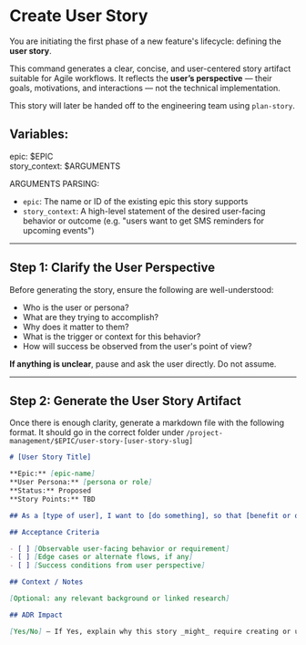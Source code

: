 # Create User Story

You are initiating the first phase of a new feature's lifecycle: defining the **user story**.

This command generates a clear, concise, and user-centered story artifact suitable for Agile workflows. It reflects the **user’s perspective** — their goals, motivations, and interactions — not the technical implementation.

This story will later be handed off to the engineering team using `plan-story`.

## Variables:

epic: $EPIC  
story_context: $ARGUMENTS

ARGUMENTS PARSING:

- `epic`: The name or ID of the existing epic this story supports
- `story_context`: A high-level statement of the desired user-facing behavior or outcome (e.g. "users want to get SMS reminders for upcoming events")

---

## Step 1: Clarify the User Perspective

Before generating the story, ensure the following are well-understood:

- Who is the user or persona?
- What are they trying to accomplish?
- Why does it matter to them?
- What is the trigger or context for this behavior?
- How will success be observed from the user's point of view?

**If anything is unclear**, pause and ask the user directly. Do not assume.

---

## Step 2: Generate the User Story Artifact

Once there is enough clarity, generate a markdown file with the following format.
It should go in the correct folder under `/project-management/$EPIC/user-story-[user-story-slug]`

```md
# [User Story Title]

**Epic:** [epic-name]  
**User Persona:** [persona or role]  
**Status:** Proposed  
**Story Points:** TBD

## As a [type of user], I want to [do something], so that [benefit or outcome].

## Acceptance Criteria

- [ ] [Observable user-facing behavior or requirement]
- [ ] [Edge cases or alternate flows, if any]
- [ ] [Success conditions from user perspective]

## Context / Notes

[Optional: any relevant background or linked research]

## ADR Impact

[Yes/No] – If Yes, explain why this story _might_ require creating or updating an Architecture Decision Record, to be handled in the `plan-story` phase
```
